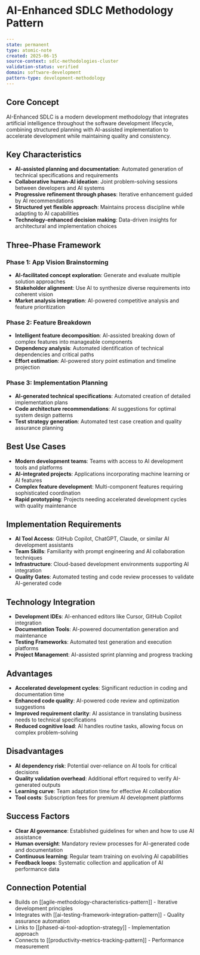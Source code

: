 # AI-Enhanced SDLC Methodology Pattern

```yaml
---
state: permanent
type: atomic-note
created: 2025-06-15
source-context: sdlc-methodologies-cluster
validation-status: verified
domain: software-development
pattern-type: development-methodology
---
```

## Core Concept

AI-Enhanced SDLC is a modern development methodology that integrates artificial intelligence throughout the software development lifecycle, combining structured planning with AI-assisted implementation to accelerate development while maintaining quality and consistency.

## Key Characteristics

- **AI-assisted planning and documentation**: Automated generation of technical specifications and requirements
- **Collaborative human-AI ideation**: Joint problem-solving sessions between developers and AI systems
- **Progressive refinement through phases**: Iterative enhancement guided by AI recommendations
- **Structured yet flexible approach**: Maintains process discipline while adapting to AI capabilities
- **Technology-enhanced decision making**: Data-driven insights for architectural and implementation choices

## Three-Phase Framework

### Phase 1: App Vision Brainstorming
- **AI-facilitated concept exploration**: Generate and evaluate multiple solution approaches
- **Stakeholder alignment**: Use AI to synthesize diverse requirements into coherent vision
- **Market analysis integration**: AI-powered competitive analysis and feature prioritization

### Phase 2: Feature Breakdown
- **Intelligent feature decomposition**: AI-assisted breaking down of complex features into manageable components
- **Dependency analysis**: Automated identification of technical dependencies and critical paths
- **Effort estimation**: AI-powered story point estimation and timeline projection

### Phase 3: Implementation Planning
- **AI-generated technical specifications**: Automated creation of detailed implementation plans
- **Code architecture recommendations**: AI suggestions for optimal system design patterns
- **Test strategy generation**: Automated test case creation and quality assurance planning

## Best Use Cases

- **Modern development teams**: Teams with access to AI development tools and platforms
- **AI-integrated projects**: Applications incorporating machine learning or AI features
- **Complex feature development**: Multi-component features requiring sophisticated coordination
- **Rapid prototyping**: Projects needing accelerated development cycles with quality maintenance

## Implementation Requirements

- **AI Tool Access**: GitHub Copilot, ChatGPT, Claude, or similar AI development assistants
- **Team Skills**: Familiarity with prompt engineering and AI collaboration techniques
- **Infrastructure**: Cloud-based development environments supporting AI integration
- **Quality Gates**: Automated testing and code review processes to validate AI-generated code

## Technology Integration

- **Development IDEs**: AI-enhanced editors like Cursor, GitHub Copilot integration
- **Documentation Tools**: AI-powered documentation generation and maintenance
- **Testing Frameworks**: Automated test generation and execution platforms
- **Project Management**: AI-assisted sprint planning and progress tracking

## Advantages

- **Accelerated development cycles**: Significant reduction in coding and documentation time
- **Enhanced code quality**: AI-powered code review and optimization suggestions
- **Improved requirement clarity**: AI assistance in translating business needs to technical specifications
- **Reduced cognitive load**: AI handles routine tasks, allowing focus on complex problem-solving

## Disadvantages

- **AI dependency risk**: Potential over-reliance on AI tools for critical decisions
- **Quality validation overhead**: Additional effort required to verify AI-generated outputs
- **Learning curve**: Team adaptation time for effective AI collaboration
- **Tool costs**: Subscription fees for premium AI development platforms

## Success Factors

- **Clear AI governance**: Established guidelines for when and how to use AI assistance
- **Human oversight**: Mandatory review processes for AI-generated code and documentation
- **Continuous learning**: Regular team training on evolving AI capabilities
- **Feedback loops**: Systematic collection and application of AI performance data

## Connection Potential

- Builds on [[agile-methodology-characteristics-pattern]] - Iterative development principles
- Integrates with [[ai-testing-framework-integration-pattern]] - Quality assurance automation
- Links to [[phased-ai-tool-adoption-strategy]] - Implementation approach
- Connects to [[productivity-metrics-tracking-pattern]] - Performance measurement